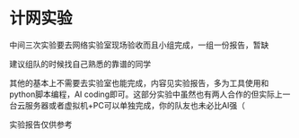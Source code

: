 # 计网实验

中间三次实验要去网络实验室现场验收而且小组完成，一组一份报告，暂缺

建议组队的时候找自己熟悉的靠谱的同学

其他的基本上不需要去实验室也能完成，内容见实验报告，多为工具使用和python脚本编程，AI coding即可。这部分实验中虽然也有两人合作的但实际上一台云服务器或者虚拟机+PC可以单独完成，你的队友也未必比AI强（

实验报告仅供参考